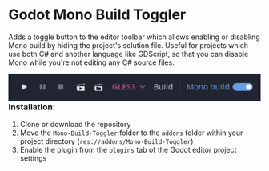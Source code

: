 # Godot Mono Build Toggler

Adds a toggle button to the editor toolbar which allows enabling or disabling Mono build by hiding the project's solution file. Useful for projects which use both C# and another language like GDScript, so that you can disable Mono while you're not editing any C# source files.

<img src="screenshot_01.png" style="zoom:150%;" align="left" /> <br /> <br />

### Installation:

1. Clone or download the repository
2. Move the `Mono-Build-Toggler` folder to the `addons` folder within your project directory (`res://addons/Mono-Build-Toggler`)
3. Enable the plugin from the `plugins` tab of the Godot editor project settings
